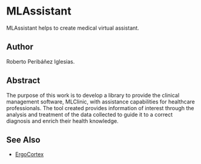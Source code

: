 # MLAssistant
MLAssistant helps to create medical virtual assistant.

## Author
Roberto Peribáñez Iglesias.

## Abstract

The purpose of this work is to develop a library to provide the clinical management software, MLClinic, with assistance capabilities for healthcare professionals. The tool created provides information of interest through the analysis and treatment of the data collected to guide it to a correct diagnosis and enrich their health knowledge.


## See Also
* [ErgoCortex](http://www.ergocortex.com)
